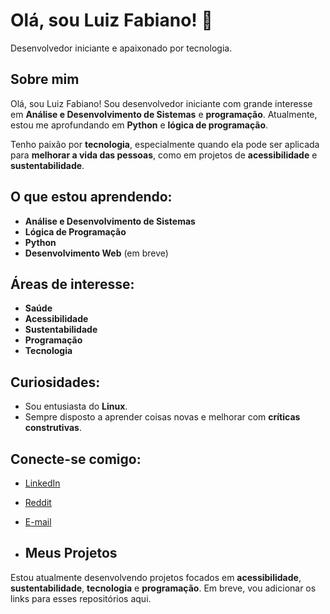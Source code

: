 # Olá, sou Luiz Fabiano! 👋
Desenvolvedor iniciante e apaixonado por tecnologia.

## Sobre mim
Olá, sou Luiz Fabiano! Sou desenvolvedor iniciante com grande interesse em **Análise e Desenvolvimento de Sistemas** e **programação**. Atualmente, estou me aprofundando em **Python** e **lógica de programação**. 

Tenho paixão por **tecnologia**, especialmente quando ela pode ser aplicada para **melhorar a vida das pessoas**, como em projetos de **acessibilidade** e **sustentabilidade**.

## O que estou aprendendo:
- **Análise e Desenvolvimento de Sistemas**
- **Lógica de Programação**
- **Python**
- **Desenvolvimento Web** (em breve)

## Áreas de interesse:
- **Saúde**
- **Acessibilidade**
- **Sustentabilidade**
- **Programação**
- **Tecnologia**

## Curiosidades:
- Sou entusiasta do **Linux**.
- Sempre disposto a aprender coisas novas e melhorar com **críticas construtivas**.


## Conecte-se comigo:
- [LinkedIn](https://www.linkedin.com/in/luizfabianoclima)
- [Reddit](https://reddit.com/user/LuizFabianoCDL)
- [E-mail](mailto:fabianolfc0325@gmail.com)

- ## Meus Projetos
Estou atualmente desenvolvendo projetos focados em **acessibilidade**, **sustentabilidade**, **tecnologia** e **programação**. Em breve, vou adicionar os links para esses repositórios aqui. 

